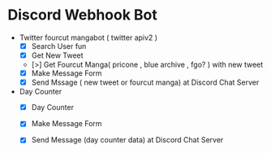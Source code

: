 # Discord Webhook Bot 

- Twitter fourcut mangabot ( twitter apiv2 )
    - [x] Search User fun 
    - [x] Get New Tweet 
    - [>] Get Fourcut Manga( pricone , blue archive , fgo? ) with new tweet
    - [x] Make Message Form
    - [x] Send Mssage ( new tweet or fourcut manga) at Discord Chat Server

- Day Counter 
    - [x] Day Counter 
    - [x] Make Message Form
    - [x] Send Message (day counter data) at Discord Chat Server



